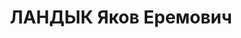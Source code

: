 ---
title: ЛАНДЫК Яков Еремович
description: '1890 р., с. Левченки Зіньківського р-ну Полтавської обл., українець,
  із селян, освіта домашня. Проживав у м. Полтава. Завідувач племзаготконтори.

  Заарештований 19 вересня 1937 р. Засуджений Верховним Судом СРСР 28 жовтня 1937
  р. за ст.ст. 54-7, 54-8, 54-11 КК УРСР до розстрілу з конфіскацією майна. Вирок
  виконано 29 жовтня 1937 р. у м. Київ.

  Реабілітований Верховним Судом СРСР 16 жовтня 1958 р.'
---